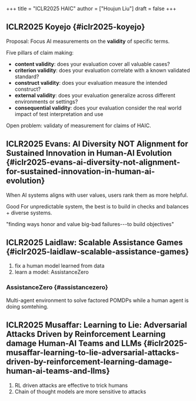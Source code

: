 +++
title = "ICLR2025 HAIC"
author = ["Houjun Liu"]
draft = false
+++

## ICLR2025 Koyejo {#iclr2025-koyejo}

Proposal: Focus AI measurements on the **validity** of specific terms.

Five pillars of claim making:

-   **content validity**: does your evaluation cover all valuable cases?
-   **criterion validity**: does your evaluation correlate with a known validated standard?
-   **construct validity**: does your evaluation measure the intended construct?
-   **external validity**: does your evaluation generalize across different environments or settings?
-   **consequential validity**: does your evaluation consider the real world impact of test interpretation and use

Open problem: validaty of measurement for claims of HAIC.


## ICLR2025 Evans: AI Diversity NOT Alignment for Sustained Innovation in Human-AI Evolution {#iclr2025-evans-ai-diversity-not-alignment-for-sustained-innovation-in-human-ai-evolution}

When AI systems aligns with user values, users rank them as more helpful.

Good For unpredictable system, the best is to build in checks and balances + diverse systems.

"finding ways honor and value big-bad failures---to build objectives"


## ICLR2025 Laidlaw: Scalable Assistance Games {#iclr2025-laidlaw-scalable-assistance-games}

1.  fix a human model learned from data
2.  learn a model: AssistanceZero


### AssistanceZero {#assistancezero}

Multi-agent environment to solve factored POMDPs while a human agent is doing somtehing.


## ICLR2025 Musaffar: Learning to Lie: Adversarial Attacks Driven by Reinforcement Learning damage Human-AI Teams and LLMs {#iclr2025-musaffar-learning-to-lie-adversarial-attacks-driven-by-reinforcement-learning-damage-human-ai-teams-and-llms}

1.  RL driven attacks are effective to trick humans
2.  Chain of thought models are more sensitive  to attacks

